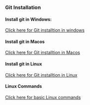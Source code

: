 <h3>Git Installation</h4>
<h4>Install git in Windows:</h4>
 <a href="https://git-scm.com/download/win/">Click here for Git installtion in windows</a>
 
 <h4>Install git in Macos</h4>
  <a href="https://git-scm.com/download/win/">Click here for Git installtion in Macos</a>
  
   
 <h4>Install git in Linux</h4>
  <a href="https://git-scm.com/book/en/v2/Getting-Started-Installing-Git/">Click here for Git installtion in Linux</a>
  
 <h4>Linux Commands</h4>
   <a href="basic_linux_commands.adoc/">Click here for basic Linux commands</a>
 

  

  

 
